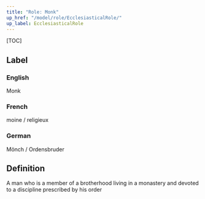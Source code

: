 ```yaml
---
title: "Role: Monk"
up_href: "/model/role/EcclesiasticalRole/"
up_label: EcclesiasticalRole
---
```


[TOC]

## Label

### English
Monk

### French
moine /
religieux

### German
 
Mönch /
Ordensbruder

## Definition
A man who is a member of a brotherhood living in a monastery and devoted to a discipline prescribed by his order
